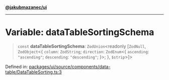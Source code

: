 [**@jakubmazanec/ui**](../README.md)

---

# Variable: dataTableSortingSchema

> `const` **dataTableSortingSchema**: `ZodUnion`\<readonly \[`ZodNull`, `ZodObject`\<\{ `column`:
> `ZodString`; `direction`: `ZodEnum`\<\{ `ascending`: `"ascending"`; `descending`: `"descending"`;
> \}\>; \}, `$strip`\>\]\>

Defined in:
[packages/ui/source/components/data-table/DataTableSorting.ts:3](https://github.com/jakubmazanec/tools/blob/dccfe8e5cee218e88ff4db59e4bf460975897c58/packages/ui/source/components/data-table/DataTableSorting.ts#L3)
